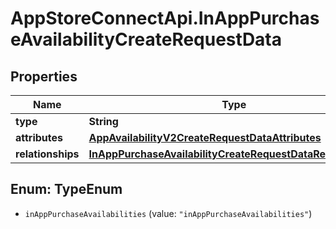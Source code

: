 # AppStoreConnectApi.InAppPurchaseAvailabilityCreateRequestData

## Properties

Name | Type | Description | Notes
------------ | ------------- | ------------- | -------------
**type** | **String** |  | 
**attributes** | [**AppAvailabilityV2CreateRequestDataAttributes**](AppAvailabilityV2CreateRequestDataAttributes.md) |  | 
**relationships** | [**InAppPurchaseAvailabilityCreateRequestDataRelationships**](InAppPurchaseAvailabilityCreateRequestDataRelationships.md) |  | 



## Enum: TypeEnum


* `inAppPurchaseAvailabilities` (value: `"inAppPurchaseAvailabilities"`)




